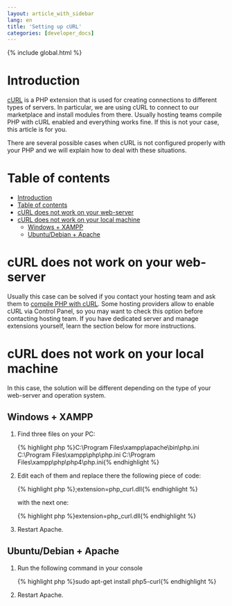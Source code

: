 ```yaml
---
layout: article_with_sidebar
lang: en
title: 'Setting up cURL'
categories: [developer_docs]
---
```


{% include global.html %}

# Introduction

[cURL](http://www.php.net/manual/en/intro.curl.php) is a PHP extension that is used for creating connections to different types of servers. In particular, we are using cURL to connect to our marketplace and install modules from there. Usually hosting teams compile PHP with cURL enabled and everything works fine. If this is not your case, this article is for you.

There are several possible cases when cURL is not configured properly with your PHP and we will explain how to deal with these situations.

# Table of contents

*   [Introduction](#introduction)
*   [Table of contents](#table-of-contents)
*   [cURL does not work on your web-server](#curl-does-not-work-on-your-web-server)
*   [cURL does not work on your local machine](#curl-does-not-work-on-your-local-machine)
    *   [Windows + XAMPP](#windows-+-xampp)
    *   [Ubuntu/Debian + Apache](#ubuntu/debian-+-apache)

# cURL does not work on your web-server

Usually this case can be solved if you contact your hosting team and ask them to [compile PHP with cURL](http://www.php.net/manual/en/curl.installation.php). Some hosting providers allow to enable cURL via Control Panel, so you may want to check this option before contacting hosting team. If you have dedicated server and manage extensions yourself, learn the section below for more instructions.

# cURL does not work on your local machine

In this case, the solution will be different depending on the type of your web-server and operation system.

## Windows + XAMPP

1.  Find three files on your PC:

    {% highlight php %}C:\Program Files\xampp\apache\bin\php.ini
    C:\Program Files\xampp\php\php.ini
    C:\Program Files\xampp\php\php4\php.ini{% endhighlight %}
2.  Edit each of them and replace there the following piece of code:

    {% highlight php %};extension=php_curl.dll{% endhighlight %}

    with the next one:

    {% highlight php %}extension=php_curl.dll{% endhighlight %}
3.  Restart Apache.

## Ubuntu/Debian + Apache

1.  Run the following command in your console

    {% highlight php %}sudo apt-get install php5-curl{% endhighlight %}
2.  Restart Apache.